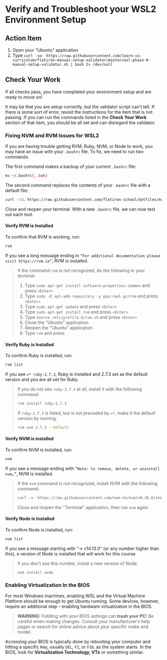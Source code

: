# Verify and Troubleshoot your WSL2 Environment Setup

## Action Item

1. Open your "Ubuntu" application
2. Type `curl -so- https://raw.githubusercontent.com/learn-co-curriculum/flatiron-manual-setup-validator/master/wsl-phase-0-manual-setup-validator.sh | bash 2> /dev/null`

## Check Your Work

If all checks pass, you have completed your environment setup and are ready to
move on!

It may be that you are setup correctly, but the validator script can't tell.
If there is some sort of error, revisit the instructions for the item that is
not passing. If you can run the commands listed in the **Check Your Work**
section of that item, you should be all set and can disregard the validator.

### Fixing NVM and RVM Issues for WSL2

If you are having trouble getting RVM, Ruby, NVM, or Node to work, you may
have an issue with your `.bashrc` file. To fix, we need to run two commands.

The first command makes a backup of your current `.bashrc` file:

```sh
mv ~/.bashrc{,.bak}
```

The second command replaces the contents of your `.bashrc` file with a default file:

```sh
curl -sSL https://raw.githubusercontent.com/flatiron-school/dotfiles/master/minimal-bashrc > ~/.bashrc
```

Close and reopen your terminal. With a new `.bashrc` file, we can now test out each tool.

#### Verify RVM is Installed

To confirm that RVM is working, run:

```sh
rvm
```

If you see a long message ending in `“For additional documentation please visit https://rvm.io”`, RVM is installed.

> If the command `rvm` is not recognized, do the following in your terminal:
>
> 1. Type `sudo apt-get install software-properties-common` and press `<Enter>`
> 2. Type `sudo -E apt-add-repository -y ppa:rael-gc/rvm` and press `<Enter>`
> 3. Type `sudo apt-get update` and press `<Enter>`
> 4. Type `sudo apt-get install rvm` and press `<Enter>`
> 5. Type `source /etc/profile.d/rvm.sh` and press `<Enter>`
> 6. Close the "Ubuntu" application
> 7. Reopen the "Ubuntu" application
> 8. Type `rvm` and press <Enter>

#### Verify Ruby is Installed

To confirm Ruby is installed, run:

```sh
rvm list
```

If you see `=* ruby-2.7.3`, Ruby is installed and 2.7.3 set as the default version and you are all set for Ruby.

> If you do not see `ruby-2.7.3` at all, install it with the following command:
>
> ```sh
> rvm install ruby-2.7.3
> ```

> If `ruby-2.7.3` is listed, but is not preceded by `=*`, make it the default version by running:
>
> ```sh
> rvm use 2.7.3 --default
> ```

#### Verify NVM is installed

To confirm NVM is installed, run:

```sh
nvm
```

If you see a message ending with `“Note: to remove, delete, or uninstall nvm…”`, NVM is installed.

> If the `nvm` command is not recognized, install NVM with the following command:
>
> ```sh
> curl -o- https://raw.githubusercontent.com/nvm-sh/nvm/v0.36.0/install.sh | bash
> ```
>
> Close and reopen the "Terminal" application, then run `nvm` again.

#### Verify Node is Installed

To confirm Node is installed, run:

```sh
nvm list
```

If you see a message starting with “-> v14.13.0” (or any number higher than this), a version of Node is installed that will work for this course.

> If you don't see this number, install a new version of Node:
>
> ```
> nvm install node
> ```

### Enabling Virtualization In the BIOS

For most Windows machines, enabling WSL and the Virtual Machine Platform should be enough to
get Ubuntu running. Some devices, however, require an additional step - enabling hardware
virtualization in the BIOS.

> **WARNING:** Fiddling with your BIOS settings can **trash your PC**! Be careful when making
> changes. Consult your manufacturer’s help pages or search for online advice about your
> specific make and model.

Accessing your BIOS is typically done by rebooting your computer and hitting a specific key,
usually `DEL`, `F2`, or `F10`, as the system starts. In the BIOS, look for **Virtualization
Technology, VTx** or something similar.

<!--
## Troubleshooting

Below are some options to try for specific issues.

### RVM Is Producing Errors or Warnings

1. Close your terminal, reopen it, and try the `rvm list` command.

2. If you see a warning regarding the `PATH`, try running the following
   first:

   ```sh
   rvm use 2.7.3
   rvm --default use 2.7.3
   ```

   Close and reopen the terminal again, and rerun `rvm list`.

3. If RVM is not found when you run `rvm list`, try reinstalling RVM:

    ```sh
    curl -sSL https://get.rvm.io | bash -s stable --ruby --auto-dotfiles
    ```

    You may get an error regarding keys with further
    commands to try, including the following:

    ```sh
    gpg --keyserver hkp://pool.sks-keyservers.net --recv-keys 409B6B1796C275462A1703113804BB82D39DC0E3 7D2BAF1CF37B13E2069D6956105BD0E739499BDB

    or if it fails:

    command curl -sSL https://rvm.io/mpapis.asc | gpg --import -
    command curl -sSL https://rvm.io/pkuczynski.asc | gpg --import -
    ```

   Try each of these, followed by the previous `curl` command to install RVM.

4. If RVM is found but continues to produce errors, try uninstalling with:

   ```sh
   rvm implode
   ```

   This command will remove RVM entirely. Follow the instructions in Step 3 to reinstall RVM.

### `learn whoami` Command Not Found / `learn` Produces `oj.bundle` Error

1. Close your terminal window, reopen it, and try the `learn whoami` command
   again.

2. Run the command `rvm list`. If RVM is not found, follow the steps in the
   previous troubleshooting section on installing RVM. If you see a warning
   regarding `PATH`, try running the following first:

   ```sh
   rvm use 2.7.3
   rvm --default use 2.7.3
   ```

   Then reinstall the Learn gem and test it again with:

   ```sh
   gem install learn-co
   learn whoami
   ```

3. If the `learn` command continues to fail, but RVM is working fine, try
   reinstalling RVM by first using the following command:

   ```sh
   rvm implode
   ```

   Then rerunning the RVM install script:

   ```sh
   curl -sSL https://get.rvm.io | bash -s stable --ruby --auto-dotfiles
   ```

   Once RVM is installed, try reinstalling and testing the `learn-co` gem.

4. If you are still unable to run `learn whoami`, try the following:

   ```sh
   bundle clean --force
   gem install learn-co
   gem install bundler
   ```

   The `bundle clean --force` command will clear out any gems that have already been installed. At the moment,
   you will only need the `learn-co` and `bundler` gems, so this reinstalls
   them.

### `learn` Commands Produce `psych` Gem Errors

This error is typically due to issues in the `~/.learn-config` file.

1.  Run `code ~/.learn-config`. This file should only have three lines in it,
    similar to the example below:

    ```sh
    ---
    :learn_directory: "/Users/< username >/Flatiron/code"
    :editor: code
    ```

2.  Check for any typos or extra content. Make sure the `:learn_directory` path
    is valid and has your computer's username after `/Users/`. You can confirm this
    name by running `echo $HOME`.

3.  Save the `.learn-config` file and try running `learn whoami`.
-->
